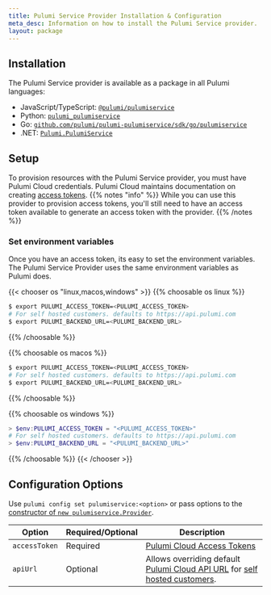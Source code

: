 ```yaml
---
title: Pulumi Service Provider Installation & Configuration
meta_desc: Information on how to install the Pulumi Service provider.
layout: package
---
```


## Installation

The Pulumi Service provider is available as a package in all Pulumi languages:

* JavaScript/TypeScript: [`@pulumi/pulumiservice`](https://www.npmjs.com/package/@pulumi/pulumiservice)
* Python: [`pulumi_pulumiservice`](https://pypi.org/project/pulumi-pulumiservice/)
* Go: [`github.com/pulumi/pulumi-pulumiservice/sdk/go/pulumiservice`](https://pkg.go.dev/github.com/pulumi/pulumi-pulumiservice/sdk/go/pulumiservice)
* .NET: [`Pulumi.PulumiService`](https://www.nuget.org/packages/Pulumi.PulumiService)

## Setup

To provision resources with the Pulumi Service provider, you must have Pulumi Cloud credentials. Pulumi Cloud maintains documentation on creating [access tokens](https://www.pulumi.com/docs/intro/pulumi-cloud/accounts/#access-tokens).
{{% notes "info" %}}
While you can use this provider to provision access tokens, you'll still need to have an access token available to generate an access token with the provider.
{{% /notes %}}

### Set environment variables

Once you have an access token, its easy to set the environment variables. The Pulumi Service Provider uses the same environment variables as Pulumi does.

{{< chooser os "linux,macos,windows" >}}
{{% choosable os linux %}}

```bash
$ export PULUMI_ACCESS_TOKEN=<PULUMI_ACCESS_TOKEN>
# For self hosted customers. defaults to https://api.pulumi.com
$ export PULUMI_BACKEND_URL=<PULUMI_BACKEND_URL>
```

{{% /choosable %}}

{{% choosable os macos %}}

```bash
$ export PULUMI_ACCESS_TOKEN=<PULUMI_ACCESS_TOKEN>
# For self hosted customers. defaults to https://api.pulumi.com
$ export PULUMI_BACKEND_URL=<PULUMI_BACKEND_URL>
```

{{% /choosable %}}

{{% choosable os windows %}}

```powershell
> $env:PULUMI_ACCESS_TOKEN = "<PULUMI_ACCESS_TOKEN>"
# For self hosted customers. defaults to https://api.pulumi.com
> $env:PULUMI_BACKEND_URL = "<PULUMI_BACKEND_URL>"
```

{{% /choosable %}}
{{< /chooser >}}

## Configuration Options

Use `pulumi config set pulumiservice:<option>` or pass options to the [constructor of `new pulumiservice.Provider`](/registry/packages/pulumiservice/api-docs/provider).

| Option | Required/Optional | Description |
|-----|------|----|
| `accessToken`| Required | [Pulumi Cloud Access Tokens](/docs/pulumi-cloud/accounts/#personal-access-tokens) |
| `apiUrl`| Optional | Allows overriding default [Pulumi Cloud API URL](/docs/pulumi-cloud/cloud-rest-api/) for [self hosted customers](/docs/pulumi-cloud/self-hosted/).
